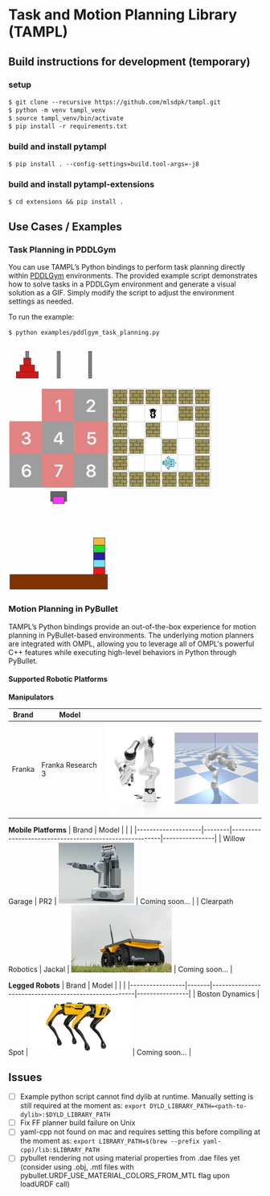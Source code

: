 # Task and Motion Planning Library (TAMPL)

## Build instructions for development (temporary)

### setup
```
$ git clone --recursive https://github.com/mlsdpk/tampl.git
$ python -m venv tampl_venv
$ source tampl_venv/bin/activate
$ pip install -r requirements.txt
```

### build and install pytampl
```
$ pip install . --config-settings=build.tool-args=-j8
```

### build and install pytampl-extensions
```
$ cd extensions && pip install .
```

## Use Cases / Examples

### Task Planning in PDDLGym

You can use TAMPL’s Python bindings to perform task planning directly within [PDDLGym](https://github.com/tomsilver/pddlgym/) environments. The provided example script demonstrates how to solve tasks in a PDDLGym environment and generate a visual solution as a GIF. Simply modify the script to adjust the environment settings as needed. 

To run the example:

```bash
$ python examples/pddlgym_task_planning.py
```

<img src="docs/img/PDDLEnvHanoi-v0.output.gif" width="200" alt="">
<p align="left">
  <img src="docs/img/PDDLEnvSlidetile-v0.output.gif" width="200" alt="">
  <img src="docs/img/PDDLEnvMaze-v0.output.gif" width="200" alt="">
  <img src="docs/img/PDDLEnvBlocks-v0.output.gif" width="200" alt="">
</p>

### Motion Planning in PyBullet

TAMPL’s Python bindings provide an out-of-the-box experience for motion planning in PyBullet-based environments. The underlying motion planners are integrated with OMPL, allowing you to leverage all of OMPL's powerful C++ features while executing high-level behaviors in Python through PyBullet.

#### Supported Robotic Platforms

**Manipulators**

| Brand  | Model             |                                                     |                                                         |
|--------|-------------------|-----------------------------------------------------|---------------------------------------------------------|
| Franka | Franka Research 3 | <img src="docs/img/pybullet/fr3.jpg" width="150" /> | <img src="docs/img/pybullet/fr3-sim.png" width="200" /> |

**Mobile Platforms**
| Brand              | Model  |                                                        |                |
|--------------------|--------|--------------------------------------------------------|----------------|
| Willow Garage      | PR2    | <img src="docs/img/pybullet/pr2.jpg" width="150" />    | Coming soon... |
| Clearpath Robotics | Jackal | <img src="docs/img/pybullet/jackal.jpg" width="200" /> | Coming soon... |

**Legged Robots**
| Brand           | Model |                                                      |                |
|-----------------|-------|------------------------------------------------------|----------------|
| Boston Dynamics | Spot  | <img src="docs/img/pybullet/spot.jpg" width="200" /> | Coming soon... |

## Issues
- [ ] Example python script cannot find dylib at runtime. Manually setting is still required at the moment as: `export DYLD_LIBRARY_PATH=<path-to-dylib>:$DYLD_LIBRARY_PATH`
- [ ] Fix FF planner build failure on Unix
- [ ] yaml-cpp not found on mac and requires setting this before compiling at the moment as: `export LIBRARY_PATH=$(brew --prefix yaml-cpp)/lib:$LIBRARY_PATH`
- [ ] pybullet rendering not using material properties from .dae files yet (consider using .obj, .mtl files with pybullet.URDF_USE_MATERIAL_COLORS_FROM_MTL flag upon loadURDF call)
